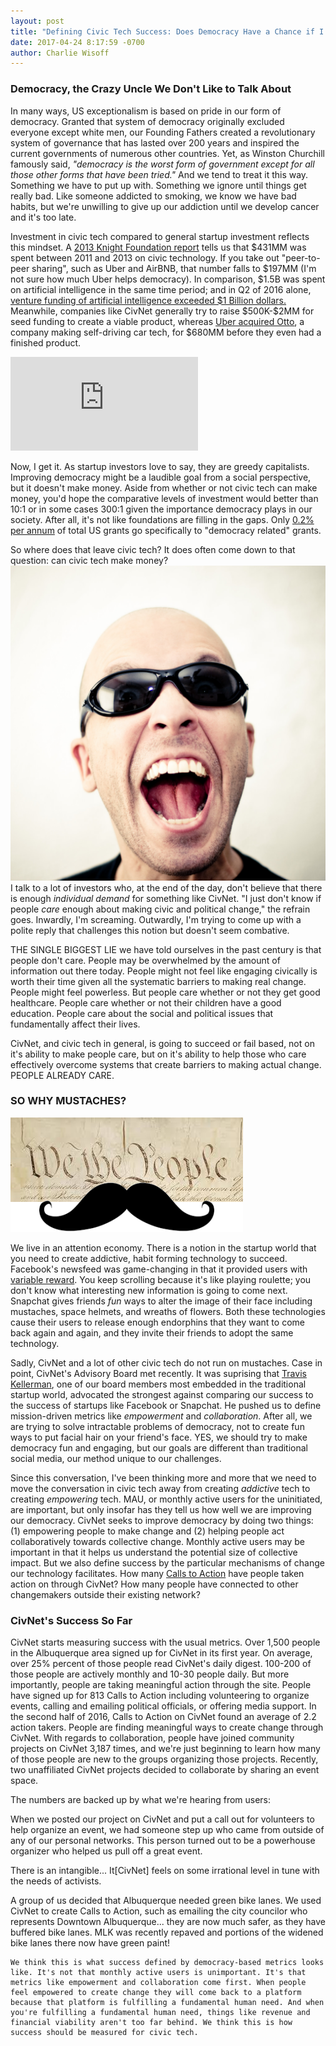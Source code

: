 ```yaml
---
layout: post
title: "Defining Civic Tech Success: Does Democracy Have a Chance if I can't Put a Mustache on My Friend's Face to Save it?"
date: 2017-04-24 8:17:59 -0700
author: Charlie Wisoff
---
```

<h3 class="blog_header_new_section">Democracy, the Crazy Uncle We Don't Like to Talk About</h3>

<p>In many ways, US exceptionalism is based on pride in our form of democracy. Granted that system of democracy originally excluded everyone except white men, our Founding Fathers created a revolutionary system of governance that has lasted over 200 years and inspired the current governments of numerous other countries. Yet, as Winston Churchill famously said, <i>"democracy is the worst form of government except for all those other forms that have been tried."</i> And we tend to treat it this way. Something we have to put up with. Something we ignore until things get really bad. Like someone addicted to smoking, we know we have bad habits, but we're unwilling to give up our addiction until we develop cancer and it's too late.</p>

<p>Investment in civic tech compared to general startup investment reflects this mindset. A <a href="https://www.knightfoundation.org/media/uploads/publication_pdfs/knight-civic-tech.pdf">2013 Knight Foundation report</a> tells us that $431MM was spent between 2011 and 2013 on civic technology. If you take out "peer-to-peer sharing", such as Uber and AirBNB, that number falls to $197MM (I'm not sure how much Uber helps democracy). In comparison, $1.5B was spent on artificial intelligence in the same time period; and in Q2 of 2016 alone, <a href="https://www.cbinsights.com/blog/artificial-intelligence-funding-trends-q216/">venture funding of artificial intelligence exceeded $1 Billion dollars.</a> Meanwhile, companies like CivNet generally try to raise $500K-$2MM for seed funding to create a viable product, whereas <a href="ttps://www.axios.com/the-tortured-history-of-the-uber-waymo-legal-fight-all-in-one-place-2349566425.html">Uber acquired Otto</a>, a company making self-driving car tech, for $680MM before they even had a finished product.</p>

<iframe class="blog_header_image3" src="https://www.youtube.com/embed/IXuFrtmOYKg" frameborder="0" allowfullscreen></iframe> 
<p>Now, I get it. As startup investors love to say, they are greedy capitalists. Improving democracy might be a laudible goal from a social perspective, but it doesn't make money. <!-- You gotta love the irony given the claim from so many startups that they are making the world a better place. -->
Aside from whether or not civic tech can make money, you'd hope the comparative levels of investment would better than 10:1 or in some cases 300:1 given the importance democracy plays in our society. After all, it's not like foundations are filling in the gaps. Only <a href="http://maps.foundationcenter.org">0.2% per annum</a> of total US grants go specifically to "democracy related" grants.</p>

<p>So where does that leave civic tech? It does often come down to that question: can civic tech make money? <img src="/images/screaming_person.png" class="blog_header_image_left"> I talk to a lot of investors who, at the end of the day, don't believe that there is enough <i>individual demand</i> for something like CivNet. "I just don't know if people <i>care</i> enough about making civic and political change," the refrain goes. Inwardly, I'm screaming. Outwardly, I'm trying to come up with a polite reply that challenges this notion but doesn't seem combative.</p>

<p>THE SINGLE BIGGEST LIE we have told ourselves in the past century is that people don't care. People may be overwhelmed by the amount of information out there today. People might not feel like engaging civically is worth their time given all the systematic barriers to making real change. People might feel powerless. But people care whether or not they get good healthcare. People care whether or not their children have a good education. People care about the social and political issues that fundamentally affect their lives.</p>

<p>CivNet, and civic tech in general, is going to succeed or fail based, not on it's ability to make people care, but on it's ability to help those who care effectively overcome systems that create barriers to making actual change. PEOPLE ALREADY CARE.</p>

<h3 class="blog_header_new_section">SO WHY MUSTACHES?</h3>

<img src="/images/mustached_constitution.png" class="blog_header_image"> 
<p>We live in an attention economy. There is a notion in the startup world that you need to create addictive, habit forming technology to succeed. Facebook's newsfeed was game-changing in that it provided users with <a href="http://www.nirandfar.com/2012/03/want-to-hook-your-users-drive-them-crazy.html">variable reward</a>. You keep scrolling because it's like playing roulette; you don't know what interesting new information is going to come next. Snapchat gives friends <i>fun</i> ways to alter the image of their face including mustaches, space helmets, and wreaths of flowers. Both these technologies cause their users to release enough endorphins that they want to come back again and again, and they invite their friends to adopt the same technology.</p>

<p>Sadly, CivNet and a lot of other civic tech do not run on mustaches. Case in point, CivNet's Advisory Board met recently. It was suprising that <a href="https://www.linkedin.com/in/traviskellerman/">Travis Kellerman</a>, one of our board members most embedded in the traditional startup world, advocated the strongest against comparing our success to the success of startups like Facebook or Snapchat. He pushed us to define mission-driven metrics like <i>empowerment</i> and <i>collaboration</i>. After all, we are trying to solve intractable problems of democracy, not to create fun ways to put facial hair on your friend's face. YES, we should try to make democracy fun and engaging, but our goals are different than traditional social media, our method unique to our challenges.</p>

<p>Since this conversation, I've been thinking more and more that we need to move the conversation in civic tech away from creating <i>addictive</i> tech to creating <i>empowering</i> tech. MAU, or monthly active users for the uninitiated, are important, but only insofar has they tell us how well we are improving our democracy. CivNet seeks to improve democracy by doing two things: (1) empowering people to make change and (2) helping people act collaboratively towards collective change. Monthly active users may be important in that it helps us understand the potential size of collective impact. But we also define success by the particular mechanisms of change our technology facilitates. How many <a href="http://splash.civnet.com/blog/calls-to-action.html">Calls to Action</a> have people taken action on through CivNet? How many people have connected to other changemakers outside their existing network?</p>

<h3 class="blog_header_new_section">CivNet's Success So Far</h3>
<p>CivNet starts measuring success with the usual metrics. Over 1,500 people in the Albuquerque area signed up for CivNet in its first year. On average, over 25% percent of those people read CivNet's daily digest. 100-200 of those people are actively monthly and 10-30 people daily. But more importantly, people are taking meaningful action through the site. People have signed up for 813 Calls to Action including volunteering to organize events, calling and emailing political officials, or offering media support. In the second half of 2016, Calls to Action on CivNet found an average of 2.2 action takers. People are finding meaningful ways to create change through CivNet. With regards to collaboration, people have joined community projects on CivNet 3,187 times, and we're just beginning to learn how many of those people are new to the groups organizing those projects. Recently, two unaffiliated CivNet projects decided to collaborate by sharing an event space.</p>

<p>The numbers are backed up by what we're hearing from users:
	<p class="blog_quotation">When we posted our project on CivNet and put a call out for volunteers to help organize an event, we had someone step up who came from outside of any of our personal networks. This person turned out to be a powerhouse organizer who helped us pull off a great event.</p>
	<p class="blog_quotation">There is an intangible... It[CivNet] feels on some irrational level in tune with the needs of activists.</p>
	<p class="blog_quotation">A group of us decided that Albuquerque needed green bike lanes. We used CivNet to create Calls to Action, such as emailing the city councilor who represents Downtown Albuquerque... they are now much safer, as they have buffered bike lanes. MLK was recently repaved and portions of the widened bike lanes there now have green paint!</p>
	
	We think this is what success defined by democracy-based metrics looks like. It's not that monthly active users is unimportant. It's that metrics like empowerment and collaboration come first. When people feel empowered to create change they will come back to a platform because that platform is fulfilling a fundamental human need. And when you're fulfilling a fundamental human need, things like revenue and financial viability aren't too far behind. We think this is how success should be measured for civic tech. 
</p>



